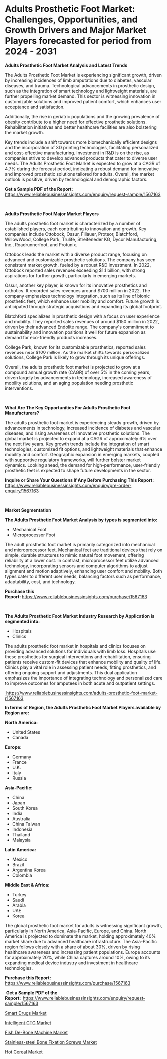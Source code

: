 <p><h1>Adults Prosthetic Foot Market: Challenges, Opportunities, and Growth Drivers and Major Market Players forecasted for period from 2024 - 2031</h1></p><p><strong>Adults Prosthetic Foot Market Analysis and Latest Trends</strong></p>
<p><p>The Adults Prosthetic Foot Market is experiencing significant growth, driven by increasing incidences of limb amputations due to diabetes, vascular diseases, and trauma. Technological advancements in prosthetic design, such as the integration of smart technology and lightweight materials, are further propelling market demand. This sector is witnessing innovation in customizable solutions and improved patient comfort, which enhances user acceptance and satisfaction. </p><p>Additionally, the rise in geriatric populations and the growing prevalence of obesity contribute to a higher need for effective prosthetic solutions. Rehabilitation initiatives and better healthcare facilities are also bolstering the market growth. </p><p>Key trends include a shift towards more biomechanically efficient designs and the incorporation of 3D printing technologies, facilitating personalized and cost-effective manufacturing. Investment in R&D is on the rise, as companies strive to develop advanced products that cater to diverse user needs. The Adults Prosthetic Foot Market is expected to grow at a CAGR of 4.7% during the forecast period, indicating a robust demand for innovative and improved prosthetic solutions tailored for adults. Overall, the market outlook is positive, driven by technological and demographic factors.</p></p>
<p><strong>Get a Sample PDF of the Report:&nbsp;</strong> <a href="https://www.reliablebusinessinsights.com/enquiry/request-sample/1567163?utm_campaign=57&utm_medium=2&utm_source=Github&utm_content=ia&utm_term=07122024&utm_id=adults-prosthetic-foot">https://www.reliablebusinessinsights.com/enquiry/request-sample/1567163</a></p>
<p>&nbsp;</p>
<p><strong>Adults Prosthetic Foot Major Market Players</strong></p>
<p><p>The adults prosthetic foot market is characterized by a number of established players, each contributing to innovation and growth. Key companies include Ottobock, Ossur, Fillauer, Proteor, Blatchford, WillowWood, College Park, Trulife, Streifeneder KG, Dycor Manufacturing, Inc., Roadrunnerfoot, and Protunix.</p><p>Ottobock leads the market with a diverse product range, focusing on advanced and customizable prosthetic solutions. The company has seen consistent market growth, fueled by a robust R&D investment. In 2022, Ottobock reported sales revenues exceeding $1.1 billion, with strong aspirations for further growth, particularly in emerging markets.</p><p>Ossur, another key player, is known for its innovative prosthetics and orthotics. It recorded sales revenues around $700 million in 2022. The company emphasizes technology integration, such as its line of bionic prosthetic feet, which enhance user mobility and comfort. Future growth is anticipated through strategic acquisitions and expanding its global footprint.</p><p>Blatchford specializes in prosthetic design with a focus on user experience and mobility. They reported sales revenues of around $150 million in 2022, driven by their advanced Endolite range. The company's commitment to sustainability and innovation positions it well for future expansion as demand for eco-friendly products increases.</p><p>College Park, known for its customizable prosthetics, reported sales revenues near $100 million. As the market shifts towards personalized solutions, College Park is likely to grow through its unique offerings.</p><p>Overall, the adults prosthetic foot market is projected to grow at a compound annual growth rate (CAGR) of over 5% in the coming years, driven largely by advancements in technology, increased awareness of mobility solutions, and an aging population needing prosthetic interventions.</p></p>
<p>&nbsp;</p>
<p><strong>What Are The Key Opportunities For Adults Prosthetic Foot Manufacturers?</strong></p>
<p><p>The adults prosthetic foot market is experiencing steady growth, driven by advancements in technology, increased incidence of diabetes and vascular diseases, and rising awareness of innovative prosthetic solutions. The global market is projected to expand at a CAGR of approximately 6% over the next five years. Key growth trends include the integration of smart technologies, customized fit options, and lightweight materials that enhance mobility and comfort. Geographic expansion in emerging markets, coupled with supportive regulatory frameworks, will further bolster market dynamics. Looking ahead, the demand for high-performance, user-friendly prosthetic feet is expected to shape future developments in the sector.</p></p>
<p><strong>Inquire or Share Your Questions If Any Before Purchasing This Report:</strong> <a href="https://www.reliablebusinessinsights.com/enquiry/pre-order-enquiry/1567163?utm_campaign=57&utm_medium=2&utm_source=Github&utm_content=ia&utm_term=07122024&utm_id=adults-prosthetic-foot">https://www.reliablebusinessinsights.com/enquiry/pre-order-enquiry/1567163</a></p>
<p>&nbsp;</p>
<p><strong>Market Segmentation</strong></p>
<p><strong>The Adults Prosthetic Foot Market Analysis by types is segmented into:</strong></p>
<p><ul><li>Mechanical Foot</li><li>Microprocessor Foot</li></ul></p>
<p><p>The adult prosthetic foot market is primarily categorized into mechanical and microprocessor feet. Mechanical feet are traditional devices that rely on simple, durable structures to mimic natural foot movement, offering reliability at a lower cost. In contrast, microprocessor feet utilize advanced technology, incorporating sensors and computer algorithms to adjust alignment and motion adaptively, enhancing user comfort and mobility. Both types cater to different user needs, balancing factors such as performance, adaptability, cost, and technology.</p></p>
<p><strong>Purchase this Report:&nbsp;</strong><a href="https://www.reliablebusinessinsights.com/purchase/1567163?utm_campaign=57&utm_medium=2&utm_source=Github&utm_content=ia&utm_term=07122024&utm_id=adults-prosthetic-foot">https://www.reliablebusinessinsights.com/purchase/1567163</a></p>
<p>&nbsp;</p>
<p><strong>The Adults Prosthetic Foot Market Industry Research by Application is segmented into:</strong></p>
<p><ul><li>Hospitals</li><li>Clinics</li></ul></p>
<p><p>The adults prosthetic foot market in hospitals and clinics focuses on providing advanced solutions for individuals with limb loss. Hospitals use these prosthetics for surgical interventions and rehabilitation, ensuring patients receive custom-fit devices that enhance mobility and quality of life. Clinics play a vital role in assessing patient needs, fitting prosthetics, and offering ongoing support and adjustments. This dual application emphasizes the importance of integrating technology and personalized care to improve outcomes for amputees in both acute and outpatient settings.</p></p>
<p><a href="https://www.reliablebusinessinsights.com/adults-prosthetic-foot-market-r1567163?utm_campaign=57&utm_medium=2&utm_source=Github&utm_content=ia&utm_term=07122024&utm_id=adults-prosthetic-foot">&nbsp;https://www.reliablebusinessinsights.com/adults-prosthetic-foot-market-r1567163</a></p>
<p><strong>In terms of Region, the Adults Prosthetic Foot Market Players available by Region are:</strong></p>
<p>
    <p> <strong> North America: </strong>
        <ul>
            <li>United States</li>
            <li>Canada</li>
        </ul>
        </p> 
    <p> <strong> Europe: </strong>
        <ul>
            <li>Germany</li>
            <li>France</li>
            <li>U.K.</li>
            <li>Italy</li>
            <li>Russia</li>
        </ul>
        </p> 
    <p> <strong> Asia-Pacific: </strong>
        <ul>
            <li>China</li>
            <li>Japan</li>
            <li>South Korea</li>
            <li>India</li>
            <li>Australia</li>
            <li>China Taiwan</li>
            <li>Indonesia</li>
            <li>Thailand</li>
            <li>Malaysia</li>
        </ul>
        </p> 
    <p> <strong> Latin America: </strong>
        <ul>
            <li>Mexico</li>
            <li>Brazil</li>
            <li>Argentina Korea</li>
            <li>Colombia</li>
        </ul>
        </p> 
    <p> <strong> Middle East & Africa: </strong>
        <ul>
            <li>Turkey</li>
            <li>Saudi</li>
            <li>Arabia</li>
            <li>UAE</li>
            <li>Korea</li>
        </ul>
    </p>
    </p>
<p><p>The global prosthetic foot market for adults is witnessing significant growth, particularly in North America, Asia-Pacific, Europe, and China. North America is projected to dominate the market, holding approximately 40% market share due to advanced healthcare infrastructure. The Asia-Pacific region follows closely with a share of about 30%, driven by rising healthcare awareness and increasing patient populations. Europe accounts for approximately 20%, while China captures around 10%, owing to its expanding medical device industry and investment in healthcare technologies.</p></p>
<p><strong>Purchase this Report: </strong><a href="https://www.reliablebusinessinsights.com/purchase/1567163?utm_campaign=57&utm_medium=2&utm_source=Github&utm_content=ia&utm_term=07122024&utm_id=adults-prosthetic-foot">https://www.reliablebusinessinsights.com/purchase/1567163</a></p>
<p>&nbsp;<strong>Get a Sample PDF of the Report:&nbsp;&nbsp;</strong><a href="https://www.reliablebusinessinsights.com/enquiry/request-sample/1567163?utm_campaign=57&utm_medium=2&utm_source=Github&utm_content=ia&utm_term=07122024&utm_id=adults-prosthetic-foot">https://www.reliablebusinessinsights.com/enquiry/request-sample/1567163</a></p>
<p><strong></strong></p>
<p><p><a href="https://www.linkedin.com/pulse/the-sympatico-insight-9odme?utm_campaign=57&utm_medium=2&utm_source=Github&utm_content=ia&utm_term=07122024&utm_id=adults-prosthetic-foot">Smart Drugs Market</a></p><p><a href="https://github.com/ilonaenterline65/Market-Research-Report-List-1/blob/main/intelligent-ctg-market.md?utm_campaign=57&utm_medium=2&utm_source=Github&utm_content=ia&utm_term=07122024&utm_id=adults-prosthetic-foot">Intelligent CTG Market</a></p><p><a href="https://issuu.com/reportprime-2/docs/fish-de-bone-machine-market-size-2030.pptx?utm_campaign=57&utm_medium=2&utm_source=Github&utm_content=ia&utm_term=07122024&utm_id=adults-prosthetic-foot">Fish De-Bone Machine Market</a></p><p><a href="https://github.com/gullattedenna/Market-Research-Report-List-1/blob/main/stainless-steel-bone-fixation-screws-market.md?utm_campaign=57&utm_medium=2&utm_source=Github&utm_content=ia&utm_term=07122024&utm_id=adults-prosthetic-foot">Stainless-steel Bone Fixation Screws Market</a></p><p><a href="https://www.linkedin.com/pulse/compreh-proposis-fbaif?utm_campaign=57&utm_medium=2&utm_source=Github&utm_content=ia&utm_term=07122024&utm_id=adults-prosthetic-foot">Hot Cereal Market</a></p></p>